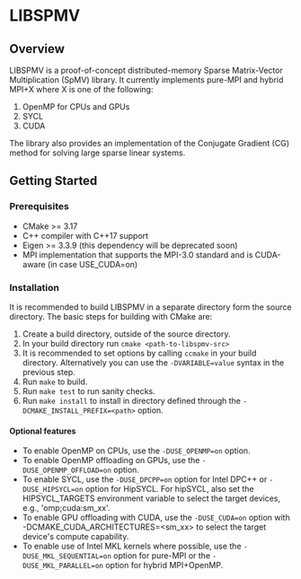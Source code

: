 # LIBSPMV

## Overview

LIBSPMV is a proof-of-concept distributed-memory Sparse Matrix-Vector Multiplication (SpMV) library. It currently implements pure-MPI and hybrid MPI+X where X is one of the following:
1. OpenMP for CPUs and GPUs
2. SYCL
3. CUDA

The library also provides an implementation of the Conjugate Gradient (CG) method for solving large sparse linear systems.

## Getting Started

### Prerequisites
* CMake >= 3.17
* C++ compiler with C++17 support
* Eigen >= 3.3.9 (this dependency will be deprecated soon)
* MPI implementation that supports the MPI-3.0 standard and is CUDA-aware (in case USE_CUDA=on)

### Installation
It is recommended to build LIBSPMV in a separate directory form the source directory. The basic steps for building with CMake are:
1. Create a build directory, outside of the source directory.
2. In your build directory run `cmake <path-to-libspmv-src>` 
3. It is recommended to set options by calling `ccmake` in your build directory. Alternatively you can use the `-DVARIABLE=value` syntax in the previous step.
4. Run `make` to build.
5. Run `make test` to run sanity checks.
6. Run `make install` to install in directory defined through the `-DCMAKE_INSTALL_PREFIX=<path>` option.

#### Optional features
- To enable OpenMP on CPUs, use the `-DUSE_OPENMP=on` option.
- To enable OpenMP offloading on GPUs, use the `-DUSE_OPENMP_OFFLOAD=on` option.
- To enable SYCL, use the `-DUSE_DPCPP=on` option for Intel DPC++ or `-DUSE_HIPSYCL=on` option for HipSYCL. For hipSYCL, also set the HIPSYCL_TARGETS environment variable to select the target devices, e.g., 'omp;cuda:sm_xx'.
- To enable GPU offloading with CUDA, use the `-DUSE_CUDA=on` option with -DCMAKE_CUDA_ARCHITECTURES=<sm_xx> to select the target device's compute capability.
- To enable use of Intel MKL kernels where possible, use the `-DUSE_MKL_SEQUENTIAL=on` option for pure-MPI or the `-DUSE_MKL_PARALLEL=on` option for hybrid MPI+OpenMP.
